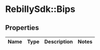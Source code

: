 # RebillySdk::Bips

## Properties
Name | Type | Description | Notes
------------ | ------------- | ------------- | -------------

